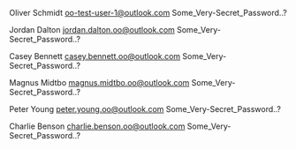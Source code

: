 Oliver Schmidt
oo-test-user-1@outlook.com
Some_Very-Secret_Password..?

Jordan Dalton
jordan.dalton.oo@outlook.com
Some_Very-Secret_Password..?

Casey Bennett
casey.bennett.oo@outlook.com
Some_Very-Secret_Password..?

Magnus Midtbo
magnus.midtbo.oo@outlook.com
Some_Very-Secret_Password..?

Peter Young
peter.young.oo@outlook.com
Some_Very-Secret_Password..?

Charlie Benson
charlie.benson.oo@outlook.com
Some_Very-Secret_Password..?
